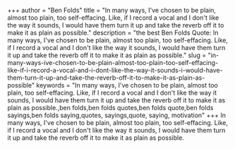 +++
author = "Ben Folds"
title = "In many ways, I've chosen to be plain, almost too plain, too self-effacing. Like, if I record a vocal and I don't like the way it sounds, I would have them turn it up and take the reverb off it to make it as plain as possible."
description = "the best Ben Folds Quote: In many ways, I've chosen to be plain, almost too plain, too self-effacing. Like, if I record a vocal and I don't like the way it sounds, I would have them turn it up and take the reverb off it to make it as plain as possible."
slug = "in-many-ways-ive-chosen-to-be-plain-almost-too-plain-too-self-effacing-like-if-i-record-a-vocal-and-i-dont-like-the-way-it-sounds-i-would-have-them-turn-it-up-and-take-the-reverb-off-it-to-make-it-as-plain-as-possible"
keywords = "In many ways, I've chosen to be plain, almost too plain, too self-effacing. Like, if I record a vocal and I don't like the way it sounds, I would have them turn it up and take the reverb off it to make it as plain as possible.,ben folds,ben folds quotes,ben folds quote,ben folds sayings,ben folds saying,quotes, sayings,quote, saying, motivation"
+++
In many ways, I've chosen to be plain, almost too plain, too self-effacing. Like, if I record a vocal and I don't like the way it sounds, I would have them turn it up and take the reverb off it to make it as plain as possible.
